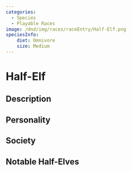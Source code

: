 ```yaml
---
categories:
  - Species
  - Playable Races
image: /dnd/img/races/raceEntry/Half-Elf.png
speciesInfo:
	diet: Omnivore
	size: Medium
---
```


# Half-Elf

## Description

## Personality

## Society

## Notable Half-Elves